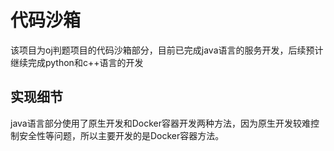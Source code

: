 # 代码沙箱
该项目为oj判题项目的代码沙箱部分，目前已完成java语言的服务开发，后续预计继续完成python和c++语言的开发
## 实现细节
java语言部分使用了原生开发和Docker容器开发两种方法，因为原生开发较难控制安全性等问题，所以主要开发的是Docker容器方法。
